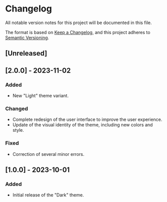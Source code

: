 # Changelog

All notable version notes for this project will be documented in this file.

The format is based on [Keep a Changelog](https://keepachangelog.com/en/1.0.0/),
and this project adheres to [Semantic Versioning](https://semver.org/spec/v2.0.0.html).

## [Unreleased]

## [2.0.0] - 2023-11-02
### Added
- New "Light" theme variant.
### Changed
- Complete redesign of the user interface to improve the user experience.
- Update of the visual identity of the theme, including new colors and style.
### Fixed
- Correction of several minor errors.

## [1.0.0] - 2023-10-01
### Added
- Initial release of the "Dark" theme.
